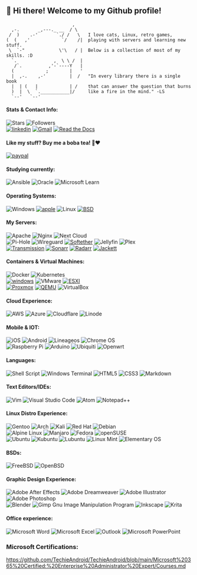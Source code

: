 ## :wave: Hi there! Welcome to my Github profile!
<!-- badge website: https://shivamkapasia-developer-edition.ap16.force.com/Badges4Me/s/ -->
<!-- ![Visitors](https://visitor-badge-reloaded.herokuapp.com/badge?page_id=techieandroid&logo=Github&style=for-the-badge&color=16a085) -->
```
                         ,
  ,-.       _,---._ __  / \
 /  )    .-'       `./ /   \   I love cats, Linux, retro games, 
(  (   ,'            `/    /|  playing with servers and learning new stuff.
 \  `-"             \'\   / |  Below is a collection of most of my skills. :D
  `.              ,  \ \ /  |  
   /`.          ,'-`----Y   |  
  (            ;        |   '
  |  ,-.    ,-'         |  /   "In every library there is a single book
  |  | (   |            | /    that can answer the question that burns
  )  |  \  `.___________|/     like a fire in the mind." -LS
  `--'   `--'
```
#### Stats & Contact Info:
![Stars](https://custom-icon-badges.herokuapp.com/badge/dynamic/json?logo=star&color=55960c&labelColor=488207&label=Stars&style=for-the-badge&query=%24.stars&url=https://api.github-star-counter.workers.dev/user/techieandroid)
![Followers](https://custom-icon-badges.herokuapp.com/github/followers/techieandroid?color=236ad3&labelColor=1155ba&style=for-the-badge&logo=person-add&label=Followers&logoColor=white)
<br>
<a href='https://www.linkedin.com/in/akilgore98' target="_blank"><img alt='linkedin' src='https://img.shields.io/badge/Linkedin-100000?style=for-the-badge&logo=linkedin&logoColor=white&labelColor=2C6FFF&color=2C6FFF'/></a>
<a href='mailto:vflared@gmail.com' target="_blank"><img alt='Gmail' src='https://img.shields.io/badge/Gmail-100000?style=for-the-badge&logo=Gmail&logoColor=white&labelColor=CD1010&color=CD1010'/></a>
<a href='https://github.com/TechieAndroid/TechieAndroid/blob/main/Resume.pdf' target="_blank"><img alt='Read the Docs' src='https://img.shields.io/badge/Resume-100000?style=for-the-badge&logo=Read the Docs&logoColor=white&labelColor=7E6DFF&color=7E6DFF'/></a>
<br>



#### Like my stuff? Buy me a boba tea! 🧋❤️
<a href='https://paypal.me/LinuxOwl' target="_blank"><img alt='paypal' src='https://img.shields.io/badge/paypal-100000?style=for-the-badge&logo=paypal&logoColor=white&labelColor=1B56D7&color=1B56D7'/></a>

#### Studying currently:<br>
![Ansible](https://img.shields.io/badge/ansible-%231A1918.svg?style=for-the-badge&logo=ansible&logoColor=white)
![Oracle](https://img.shields.io/badge/Oracle-F80000?style=for-the-badge&logo=oracle&logoColor=white)
![Microsoft Learn](https://img.shields.io/badge/Microsoft_Learn-258ffa?style=for-the-badge&logo=microsoft&logoColor=white)
#### Operating Systems:<br>
![Windows](https://img.shields.io/badge/Windows-0078D6?style=for-the-badge&logo=windows&logoColor=white)
<a href='' target="_blank"><img alt='apple' src='https://img.shields.io/badge/mac-100000?style=for-the-badge&logo=apple&logoColor=white&labelColor=000000&color=000000'/></a>
![Linux](https://img.shields.io/badge/Linux-FCC624?style=for-the-badge&logo=linux&logoColor=black)
<a href='https://github.com/shivamkapasia0' target="_blank"><img alt='BSD' src='https://img.shields.io/badge/BSD-100000?style=for-the-badge&logo=BSD&logoColor=000000&labelColor=000000&color=860008'/></a>
#### My Servers:<br>
![Apache](https://img.shields.io/badge/apache-%23D42029.svg?style=for-the-badge&logo=apache&logoColor=white)
![Nginx](https://img.shields.io/badge/nginx-%23009639.svg?style=for-the-badge&logo=nginx&logoColor=white)
![Next Cloud](https://img.shields.io/badge/Next%20Cloud-0B94DE?style=for-the-badge&logo=nextcloud&logoColor=white)
<br>
![Pi-Hole](https://img.shields.io/badge/pihole-%2396060C.svg?style=for-the-badge&logo=pi-hole&logoColor=white)
![Wireguard](https://img.shields.io/badge/wireguard-%2388171A.svg?style=for-the-badge&logo=wireguard&logoColor=white)
<a href='https://github.com/shivamkapasia0' target="_blank"><img alt='Softether' src='https://img.shields.io/badge/Softether-100000?style=for-the-badge&logo=Softether&logoColor=000000&labelColor=000000&color=3EFFA5'/></a>
![Jellyfin](https://img.shields.io/badge/Jellyfin-100000?style=for-the-badge&logo=Jellyfin&logoColor=FFFFFF&labelColor=560076&color=560076)
![Plex](https://img.shields.io/badge/plex-%23E5A00D.svg?style=for-the-badge&logo=plex&logoColor=white)
<br>
<a href='https://github.com/shivamkapasia0' target="_blank"><img alt='Transmission' src='https://img.shields.io/badge/Transmission-100000?style=for-the-badge&logo=Transmission&logoColor=000000&labelColor=000000&color=FF4040'/></a>
<a href='https://github.com/shivamkapasia0' target="_blank"><img alt='Sonarr' src='https://img.shields.io/badge/Sonarr-100000?style=for-the-badge&logo=Sonarr&logoColor=000000&labelColor=black&color=black'/></a>
<a href='https://github.com/shivamkapasia0' target="_blank"><img alt='Radarr' src='https://img.shields.io/badge/Radarr-100000?style=for-the-badge&logo=Radarr&logoColor=000000&labelColor=000000&color=FFB93E'/></a>
<a href='https://github.com/shivamkapasia0' target="_blank"><img alt='Jackett' src='https://img.shields.io/badge/Jackett-100000?style=for-the-badge&logo=Jackett&logoColor=000000&labelColor=000000&color=3E95FF'/></a>
#### Containers & Virtual Machines:<br>
![Docker](https://img.shields.io/badge/docker-%230db7ed.svg?style=for-the-badge&logo=docker&logoColor=white)
![Kubernetes](https://img.shields.io/badge/kubernetes-%23326ce5.svg?style=for-the-badge&logo=kubernetes&logoColor=white)
<br>
<a href='https://github.com/shivamkapasia0' target="_blank"><img alt='windows' src='https://img.shields.io/badge/hyper_v-100000?style=for-the-badge&logo=windows&logoColor=white&labelColor=2058FF&color=2058FF'/></a>
![VMware](https://img.shields.io/badge/VMware-100000?style=for-the-badge&logo=VMware&logoColor=FFFFFF&labelColor=000000&color=000000)
<a href='https://github.com/shivamkapasia0' target="_blank"><img alt='ESXI' src='https://img.shields.io/badge/ESXI-100000?style=for-the-badge&logo=ESXI&logoColor=000000&labelColor=000000&color=FF642C'/></a>
<br>
<a href='https://github.com/shivamkapasia0' target="_blank"><img alt='Proxmox' src='https://img.shields.io/badge/Proxmox-100000?style=for-the-badge&logo=Proxmox&logoColor=FFFFFF&labelColor=C35858&color=C35858'/></a>
<a href='https://github.com/shivamkapasia0' target="_blank"><img alt='QEMU' src='https://img.shields.io/badge/QEMU-100000?style=for-the-badge&logo=QEMU&logoColor=FFFFFF&labelColor=C03705&color=C03705'/></a>
![VirtualBox](https://img.shields.io/badge/Virtualbox-100000?style=for-the-badge&logo=virtualbox&logoColor=FFFFFF&labelColor=4F61FF&color=4F61FF)
#### Cloud Experience:<br>
![AWS](https://img.shields.io/badge/AWS-%23FF9900.svg?style=for-the-badge&logo=amazon-aws&logoColor=white)
![Azure](https://img.shields.io/badge/azure-%230072C6.svg?style=for-the-badge&logo=microsoftazure&logoColor=white)
![Cloudflare](https://img.shields.io/badge/Cloudflare-F38020?style=for-the-badge&logo=Cloudflare&logoColor=white)
![Linode](https://img.shields.io/badge/linode-00A95C?style=for-the-badge&logo=linode&logoColor=white)
#### Mobile & IOT:<br>
![iOS](https://img.shields.io/badge/iOS-000000?style=for-the-badge&logo=ios&logoColor=white)
![Android](https://img.shields.io/badge/Android-3DDC84?style=for-the-badge&logo=android&logoColor=white)
![Lineageos](https://img.shields.io/badge/lineageos-167C80?style=for-the-badge&logo=lineageos&logoColor=white)
![Chrome OS](https://img.shields.io/badge/chrome%20os-3d89fc?style=for-the-badge&logo=google%20chrome&logoColor=white)
<br>
![Raspberry Pi](https://img.shields.io/badge/-RaspberryPi-C51A4A?style=for-the-badge&logo=Raspberry-Pi)
![Arduino](https://img.shields.io/badge/-Arduino-00979D?style=for-the-badge&logo=Arduino&logoColor=white)
![Ubiquiti](https://img.shields.io/badge/ubiquiti-%230559C9.svg?style=for-the-badge&logo=ubiquiti&logoColor=white)
![Openwrt](https://img.shields.io/badge/OpenWRT-00B5E2?style=for-the-badge&logo=OpenWrt&logoColor=white)
#### Languages:<br>
![Shell Script](https://img.shields.io/badge/shell_script-%23121011.svg?style=for-the-badge&logo=gnu-bash&logoColor=white)
![Windows Terminal](https://img.shields.io/badge/Windows%20Terminal-%234D4D4D.svg?style=for-the-badge&logo=windows-terminal&logoColor=white)
![HTML5](https://img.shields.io/badge/html5-%23E34F26.svg?style=for-the-badge&logo=html5&logoColor=white)
![CSS3](https://img.shields.io/badge/css3-%231572B6.svg?style=for-the-badge&logo=css3&logoColor=white)
![Markdown](https://img.shields.io/badge/markdown-%23000000.svg?style=for-the-badge&logo=markdown&logoColor=white)
#### Text Editors/IDEs:<br>
![Vim](https://img.shields.io/badge/VIM-%2311AB00.svg?style=for-the-badge&logo=vim&logoColor=white)
![Visual Studio Code](https://img.shields.io/badge/Visual%20Studio%20Code-0078d7.svg?style=for-the-badge&logo=visual-studio-code&logoColor=white)
![Atom](https://img.shields.io/badge/Atom-%2366595C.svg?style=for-the-badge&logo=atom&logoColor=white)
![Notepad++](https://img.shields.io/badge/Notepad++-90E59A.svg?style=for-the-badge&logo=notepad%2b%2b&logoColor=black)
#### Linux Distro Experience:<br>
![Gentoo](https://img.shields.io/badge/Gentoo-100000?style=for-the-badge&logo=Gentoo&logoColor=FFFFFF&labelColor=F05FDC&color=F05FDC)
![Arch](https://img.shields.io/badge/Arch%20Linux-1793D1?logo=arch-linux&logoColor=fff&style=for-the-badge)
![Kali](https://img.shields.io/badge/Kali-268BEE?style=for-the-badge&logo=kalilinux&logoColor=white)
![Red Hat](https://img.shields.io/badge/Red%20Hat-EE0000?style=for-the-badge&logo=redhat&logoColor=white)
![Debian](https://img.shields.io/badge/Debian-D70A53?style=for-the-badge&logo=debian&logoColor=white)
<br>
![Alpine Linux](https://img.shields.io/badge/Alpine_Linux-%230D597F.svg?style=for-the-badge&logo=alpine-linux&logoColor=white)
![Manjaro](https://img.shields.io/badge/Manjaro-35BF5C?style=for-the-badge&logo=Manjaro&logoColor=white)
![Fedora](https://img.shields.io/badge/Fedora-294172?style=for-the-badge&logo=fedora&logoColor=white)
![openSUSE](https://img.shields.io/badge/openSUSE-%2364B345?style=for-the-badge&logo=openSUSE&logoColor=white)
<br>
![Ubuntu](https://img.shields.io/badge/Ubuntu-E95420?style=for-the-badge&logo=ubuntu&logoColor=white)
![Kubuntu](https://img.shields.io/badge/-KUbuntu-%230079C1?style=for-the-badge&logo=kubuntu&logoColor=white)
![Lubuntu](https://img.shields.io/badge/-Lubuntu-%230065C2?style=for-the-badge&logo=lubuntu&logoColor=white)
![Linux Mint](https://img.shields.io/badge/Linux%20Mint-87CF3E?style=for-the-badge&logo=Linux%20Mint&logoColor=white)
![Elementary OS](https://img.shields.io/badge/-elementary%20OS-black?style=for-the-badge&logo=elementary&logoColor=white)
#### BSDs:<br>
![FreeBSD](https://img.shields.io/badge/-FreeBSD-%23870000?style=for-the-badge&logo=freebsd&logoColor=white)
![OpenBSD](https://img.shields.io/badge/-OpenBSD-%23FCC771?style=for-the-badge&logo=openbsd&logoColor=black)
#### Graphic Design Experience:<br>
![Adobe After Effects](https://img.shields.io/badge/Adobe%20After%20Effects-9999FF.svg?style=for-the-badge&logo=Adobe%20After%20Effects&logoColor=white)
![Adobe Dreamweaver](https://img.shields.io/badge/Adobe%20Dreamweaver-FF61F6.svg?style=for-the-badge&logo=Adobe%20Dreamweaver&logoColor=white)
![Adobe Illustrator](https://img.shields.io/badge/adobe%20illustrator-%23FF9A00.svg?style=for-the-badge&logo=adobe%20illustrator&logoColor=white)
![Adobe Photoshop](https://img.shields.io/badge/adobe%20photoshop-%2331A8FF.svg?style=for-the-badge&logo=adobe%20photoshop&logoColor=white)
<br>
![Blender](https://img.shields.io/badge/blender-%23F5792A.svg?style=for-the-badge&logo=blender&logoColor=white)
![Gimp Gnu Image Manipulation Program](https://img.shields.io/badge/Gimp-657D8B?style=for-the-badge&logo=gimp&logoColor=FFFFFF)
![Inkscape](https://img.shields.io/badge/Inkscape-e0e0e0?style=for-the-badge&logo=inkscape&logoColor=080A13)
![Krita](https://img.shields.io/badge/Krita-203759?style=for-the-badge&logo=krita&logoColor=EEF37B)
#### Office experience:<br>
![Microsoft Word](https://img.shields.io/badge/Microsoft_Word-2B579A?style=for-the-badge&logo=microsoft-word&logoColor=white)
![Microsoft Excel](https://img.shields.io/badge/Microsoft_Excel-217346?style=for-the-badge&logo=microsoft-excel&logoColor=white)
![Outlook](https://img.shields.io/badge/Microsoft_Outlook-0078D4?style=for-the-badge&logo=microsoft-outlook&logoColor=white)
![Microsoft PowerPoint](https://img.shields.io/badge/Microsoft_PowerPoint-B7472A?style=for-the-badge&logo=microsoft-powerpoint&logoColor=white)

### Microsoft Certifications:<br>
https://github.com/TechieAndroid/TechieAndroid/blob/main/Microsoft%20365%20Certified:%20Enterprise%20Administrator%20Expert/Courses.md



<!--**TechieAndroid/TechieAndroid** is a ✨ _special_ ✨ repository because its `README.md` (this file) appears on your GitHub profile.

Here are some ideas to get you started:

- 🔭 I’m currently working on ...
- 🌱 I’m currently learning ...
- 👯 I’m looking to collaborate on ...
- 🤔 I’m looking for help with ...
- 💬 Ask me about ...
- 📫 How to reach me: ...
- 😄 Pronouns: ...
- ⚡ Fun fact: ...-->

